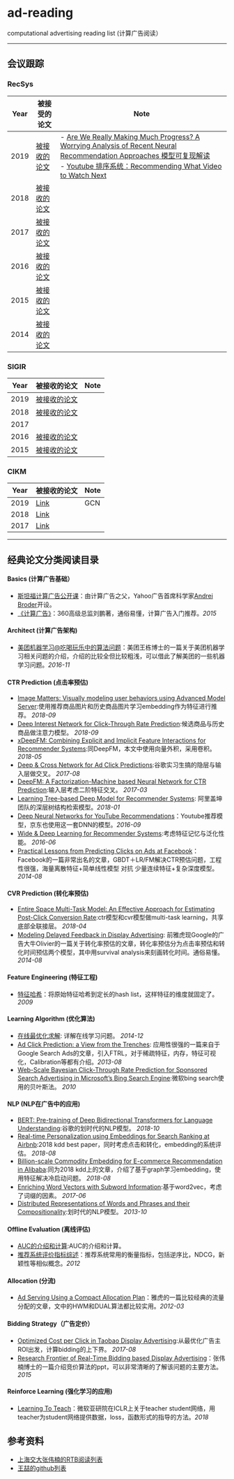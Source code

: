 # ad-reading

computational advertising reading list (计算广告阅读）

------

## 会议跟踪

### RecSys

| Year | 被接受的论文                                                 | Note                                                         |
| ---- | ------------------------------------------------------------ | ------------------------------------------------------------ |
| 2019 | [被接收的论文](https://recsys.acm.org/recsys19/accepted-contributions/) | - [Are We Really Making Much Progress? A Worrying Analysis of Recent Neural Recommendation Approaches 模型可复现解读](https://mp.weixin.qq.com/s/GNYDX0SfitFtiIU-jq51Pg)<br />- [Youtube 排序系统：Recommending What Video to Watch Next](https://zhuanlan.zhihu.com/p/82584437) |
| 2018 | [被接收的论文](https://recsys.acm.org/recsys18/accepted-contributions/) |                                                              |
| 2017 | [被接收的论文](https://recsys.acm.org/recsys17/accepted-contributions/) |                                                              |
| 2016 | [被接收的论文](https://recsys.acm.org/recsys16/accepted-contributions/) |                                                              |
| 2015 | [被接收的论文](https://recsys.acm.org/recsys15/accepted-contributions/) |                                                              |
| 2014 | [被接收的论文](https://recsys.acm.org/recsys14/accepted-contributions/) |                                                              |

### SIGIR

| Year | 被接收的论文                                                 | Note |
| ---- | ------------------------------------------------------------ | ---- |
| 2019 | [被接收的论文](https://sigir.org/sigir2019/program/accepted/) |      |
| 2018 | [被接收的论文](https://sigir.org/sigir2018/accepted-papers/) |      |
| 2017 |                                                              |      |
| 2016 | [被接收的论文](https://sigir.org/sigir2016/full-papers/)     |      |
| 2015 | [被接收的论文](https://dblp.org/db/conf/sigir/sigir2015)     |      |

### CIKM

| Year | 被接收的论文                                    | Note |
| ---- | ----------------------------------------------- | ---- |
| 2019 | [Link](http://www.cikm2019.net/)                | GCN  |
| 2018 | [Link](https://www.cikm2018.units.it/)          |      |
| 2017 | [Link](http://www.cikmconference.org/CIKM2017/) |      |



------

## 经典论文分类阅读目录

#### Basics (计算广告基础）
- [斯坦福计算广告公开课](http://web.stanford.edu/class/msande239/)：由计算广告之父，Yahoo广告首席科学家[Andrei Broder](https://en.wikipedia.org/wiki/Andrei_Broder)开设。
- [《计算广告》](https://book.douban.com/subject/26596778/)：360高级总监刘鹏著，通俗易懂，计算广告入门推荐。*2015*

#### Architect (计算广告架构)
- [美团机器学习@吃喝玩乐中的算法问题](./architect/美团机器学习_吃喝玩乐中的算法问题.pdf)：美团王栋博士的一篇关于美团机器学习相关问题的介绍，介绍的比较全但比较粗浅，可以借此了解美团的一些机器学习问题。*2016-11*

#### CTR Prediction (点击率预估)
- [Image Matters: Visually modeling user behaviors using Advanced Model Server](./ctr/DeepImageCTR.pdf):使用推荐商品图片和历史商品图片学习embedding作为特征进行推荐。 *2018-09*
- [Deep Interest Network for Click-Through Rate Prediction](./ctr/DIN.pdf):候选商品与历史商品做注意力模型。 *2018-09*
- [xDeepFM: Combining Explicit and Implicit Feature Interactions for Recommender Systems](./ctr/xDeepFM.pdf):同DeepFM，本文中使用向量外积，采用卷积。 *2018-05*
- [Deep & Cross Network for Ad Click Predictions](./ctr/DCN.pdf):谷歌实习生搞的隐层与输入层做交叉。 *2017-08*
- [DeepFM: A Factorization-Machine based Neural Network for CTR Prediction](./ctr/DeepFM.pdf):输入层考虑二阶特征交叉。 *2017-03*
- [Learning Tree-based Deep Model for Recommender Systems](./ctr/treeDNN.pdf): 阿里盖坤团队的深层树结构检索模型。*2018-01*
- [Deep Neural Networks for YouTube Recommendations](./ctr/Deep%20Neural%20Networks%20for%20YouTube%20Recommendations.pdf)：Youtube推荐模型，京东也使用这一套DNN的模型。*2016-09*
- [Wide & Deep Learning for Recommender Systems](./ctr/WideDeep.pdf):考虑特征记忆与泛化性能。 *2016-06*
- [Practical Lessons from Predicting Clicks on Ads at Facebook](./ctr/Practical%20Lessons%20from%20Predicting%20Clicks%20on%20Ads%20at%20Facebook.pdf)：Facebook的一篇非常出名的文章，GBDT＋LR/FM解决CTR预估问题，工程性很强，海量离散特征+简单线性模型 对抗 少量连续特征+复杂深度模型。*2014-08*

#### CVR Prediction (转化率预估)
- [Entire Space Multi-Task Model: An Effective Approach for Estimating Post-Click Conversion Rate](./cvr/ali_cvr.pdf):ctr模型和cvr模型做multi-task learning，共享底部全联接层。 *2018-04*
- [Modeling Delayed Feedback in Display Advertising](./cvr/delayedConv.pdf): 前雅虎现Google的广告大牛Olivier的一篇关于转化率预估的文章，转化率预估分为点击率预估和转化时间预估两个模型，其中用survival analysis来刻画转化时间。通俗易懂。*2014-08*

#### Feature Engineering (特征工程)
- [特征哈希](./ctr/shi09a.pdf)：将原始特征哈希到定长的hash list，这样特征的维度就固定了。*2009*

#### Learning Algorithm (优化算法)
- [在线最优化求解](./algo/fengyang.pdf): 详解在线学习问题。 *2014-12*
- [Ad Click Prediction: a View from the Trenches](./algo/41159.pdf): 应用性很强的一篇来自于Google Search Ads的文章，引入FTRL，对于稀疏特征，内存，特征可视化，Calibration等都有介绍。*2013-08*
- [Web-Scale Bayesian Click-Through Rate Prediction for Sponsored Search Advertising in Microsoft’s Bing Search Engine](./algo/bayesian.pdf):微软bing search使用的贝叶斯法。 *2010*

#### NLP (NLP在广告中的应用)
- [BERT: Pre-training of Deep Bidirectional Transformers for Language Understanding](./nlp/bert.pdf):谷歌的划时代的NLP模型。 *2018-10*
- [Real-time Personalization using Embeddings for Search Ranking at Airbnb](./nlp/airbnb_emb.pdf):2018 kdd best paper，同时考虑点击和转化，embedding的系统评估。 *2018-08*
- [Billion-scale Commodity Embedding for E-commerce Recommendation in Alibaba](./nlp/ali_emb.pdf):同为2018 kdd上的文章，介绍了基于graph学习embedding，使用特征解决冷启动问题。 *2018-08*
- [Enriching Word Vectors with Subword Information](./nlp/fasttext.pdf):基于word2vec，考虑了词缀的因素。 *2017-06*
- [Distributed Representations of Words and Phrases and their Compositionality](./nlp/word2vec.pdf):划时代的NLP模型。 *2013-10*

#### Offline Evaluation (离线评估)
- [AUC的介绍和计算](./offline_eval/auc.pdf):AUC的介绍和计算。
- [推荐系统评价指标综述](./offline_eval/metrics.pdf)：推荐系统常用的衡量指标，包括逆序比，NDCG，新颖性等相似概念。*2012*

#### Allocation (分流)
- [Ad Serving Using a Compact Allocation Plan](Ad%20Serving%20Using%20a%20Compact%20Allocation%20Plan.pdf)：雅虎的一篇比较经典的流量分配的文章，文中的HWM和DUAL算法都比较实用。*2012-03*

#### Bidding Strategy（广告定价）
- [Optimized Cost per Click in Taobao Display Advertising](./bidding/ocpc.pdf):从最优化广告主ROI出发，计算bidding的上下界。 *2017-08*
- [Research Frontier of Real-Time Bidding based Display Advertising](./bidding/Research%20Frontier%20of%20Real-Time%20Bidding%20based%20Display%20Advertising.pdf)：张伟楠博士的一篇介绍竞价算法的ppt，可以非常清晰的了解该问题的主要方法。*2015*

#### Reinforce Learning (强化学习的应用)
- [Learning To Teach](./rl/l2t.pdf)：微软亚研院在ICLR上关于teacher student网络，用teacher为student网络提供数据，loss，函数形式的指导的方法。*2018*

## 参考资料
- [上海交大张伟楠的RTB阅读列表](https://github.com/wnzhang/rtb-papers)
- [王喆的github列表](https://github.com/wzhe06/Ad-papers)
